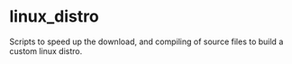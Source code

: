 # linux_distro
Scripts to speed up the download, and compiling of source files to build a custom linux distro.
